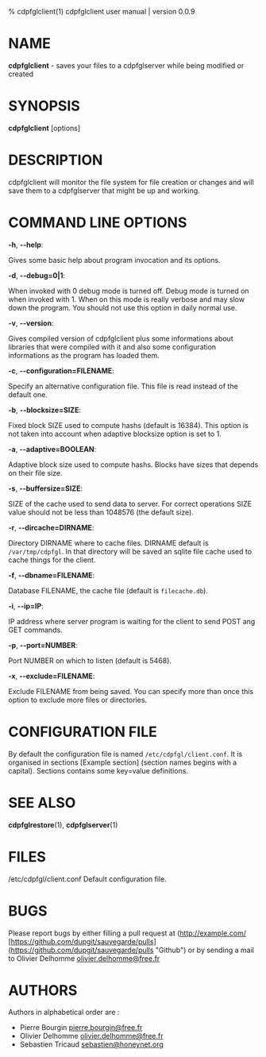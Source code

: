 % cdpfglclient(1) cdpfglclient user manual | version 0.0.9

# NAME

**cdpfglclient** - saves your files to a cdpfglserver while being modified or created


# SYNOPSIS

**cdpfglclient** [options]


# DESCRIPTION

cdpfglclient will monitor the file system for file creation or changes and will save them to a cdpfglserver that might be up and working.


# COMMAND LINE OPTIONS

**-h**, **--help**:

   Gives some basic help about program invocation and its options.

**-d**, **--debug=0|1**:

   When invoked with 0 debug mode is turned off. Debug mode is turned on when invoked with 1. When on this mode is really verbose and may slow down the program. You should not use this option in daily normal use.

**-v**, **--version**:

   Gives compiled version of cdpfglclient plus some informations about libraries that were compiled with it and also some configuration informations as the program has loaded them.

**-c**, **--configuration=FILENAME**:

   Specify an alternative configuration file. This file is read instead of the default one.

**-b**, **--blocksize=SIZE**:

   Fixed block SIZE used to compute hashs (default is 16384). This option is not taken into account when adaptive blocksize option is set to 1.

**-a**, **--adaptive=BOOLEAN**:

   Adaptive block size used to compute hashs. Blocks have sizes that depends on their file size.

**-s**, **--buffersize=SIZE**:

   SIZE of the cache used to send data to server. For correct operations SIZE value should not be less than 1048576 (the default size).

**-r**, **--dircache=DIRNAME**:

   Directory DIRNAME where to cache files. DIRNAME default is ```/var/tmp/cdpfgl```. In that directory will be saved an sqlite file cache used to cache things for the client.

**-f**, **--dbname=FILENAME**:

   Database FILENAME, the cache file (default is ```filecache.db```).

**-i**, **--ip=IP**:

   IP address where server program is waiting for the client to send POST ang GET commands.

**-p**, **--port=NUMBER**:

   Port NUMBER on which to listen (default is 5468).

**-x**, **--exclude=FILENAME**:

   Exclude FILENAME from being saved. You can specify more than once this option to exclude more files or directories.


# CONFIGURATION FILE

By default the configuration file is named ```/etc/cdpfgl/client.conf```. It is organised in sections [Example section] (section names begins with a capital). Sections contains some key=value definitions.


# SEE ALSO

**cdpfglrestore**(1), **cdpfglserver**(1)


# FILES

/etc/cdpfgl/client.conf Default configuration file.


# BUGS

Please report bugs by either filling a pull request at (http://example.com/ [https://github.com/dupgit/sauvegarde/pulls](https://github.com/dupgit/sauvegarde/pulls "Github") or by sending a mail to Olivier Delhomme <olivier.delhomme@free.fr>


# AUTHORS

Authors in alphabetical order are :

* Pierre Bourgin <pierre.bourgin@free.fr>  
* Olivier Delhomme <olivier.delhomme@free.fr>  
* Sebastien Tricaud <sebastien@honeynet.org>  
